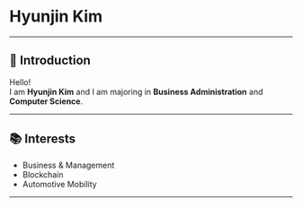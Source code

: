 # Hyunjin Kim

---

## 👋 Introduction
Hello!  
I am **Hyunjin Kim** and I am majoring in **Business Administration** and **Computer Science**.

---

## 📚 Interests
- Business & Management
- Blockchain
- Automotive Mobility

---
